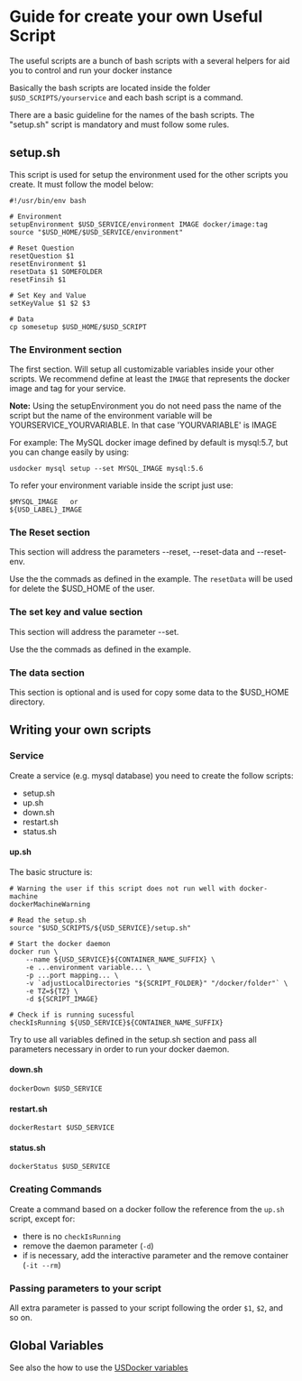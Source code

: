 # Guide for create your own Useful Script

The useful scripts are a bunch of bash scripts with a several helpers
for aid you to control and run your docker instance

Basically the bash scripts are located inside the folder `$USD_SCRIPTS/yourservice` 
and each bash script is a command.

There are a basic guideline for the names of the bash scripts. 
The "setup.sh" script is mandatory and must follow some rules.

## setup.sh

This script is used for setup the environment used for the other scripts you create.
It must follow the model below:

```
#!/usr/bin/env bash

# Environment
setupEnvironment $USD_SERVICE/environment IMAGE docker/image:tag
source "$USD_HOME/$USD_SERVICE/environment"

# Reset Question
resetQuestion $1
resetEnvironment $1
resetData $1 SOMEFOLDER
resetFinsih $1

# Set Key and Value
setKeyValue $1 $2 $3

# Data
cp somesetup $USD_HOME/$USD_SCRIPT
```

### The Environment section

The first section. Will setup all customizable variables inside your other scripts.
We recommend define at least the `IMAGE` that represents the docker image and tag for your service.

**Note:** Using the setupEnvironment you do not need pass the name of the script but the
name of the environment variable will be YOURSERVICE_YOURVARIABLE. In that case 'YOURVARIABLE' is IMAGE

For example: The MySQL docker image defined by default is mysql:5.7, but you can change easily by using:

```
usdocker mysql setup --set MYSQL_IMAGE mysql:5.6
```

To refer your environment variable inside the script just use:

```
$MYSQL_IMAGE   or
${USD_LABEL}_IMAGE
```

### The Reset section

This section will address the parameters --reset, --reset-data and --reset-env.

Use the the commads as defined in the example. The `resetData` will be used for delete the $USD_HOME of the user.  

### The set key and value section

This section will address the parameter --set. 

Use the the commads as defined in the example.   

### The data section

This section is optional and is used for copy some data to the $USD_HOME directory.


## Writing your own scripts

### Service

Create a service (e.g. mysql database) you need to create the follow scripts:

- setup.sh
- up.sh
- down.sh
- restart.sh
- status.sh

#### up.sh

The basic structure is:

```
# Warning the user if this script does not run well with docker-machine  
dockerMachineWarning

# Read the setup.sh
source "$USD_SCRIPTS/${USD_SERVICE}/setup.sh"

# Start the docker daemon
docker run \
    --name ${USD_SERVICE}${CONTAINER_NAME_SUFFIX} \
    -e ...environment variable... \
    -p ...port mapping... \
    -v `adjustLocalDirectories "${SCRIPT_FOLDER}" "/docker/folder"` \
    -e TZ=${TZ} \
    -d ${SCRIPT_IMAGE}

# Check if is running sucessful
checkIsRunning ${USD_SERVICE}${CONTAINER_NAME_SUFFIX}
```

Try to use all variables defined in the setup.sh section and pass all parameters 
necessary in order to run your docker daemon. 

#### down.sh

```
dockerDown $USD_SERVICE
```

#### restart.sh

```
dockerRestart $USD_SERVICE
```

#### status.sh

```
dockerStatus $USD_SERVICE
```

### Creating Commands

Create a command based on a docker follow the reference from the `up.sh` script, except for:

- there is no `checkIsRunning`
- remove the daemon parameter (`-d`)
- if is necessary, add the interactive parameter and the remove container (`-it --rm`)

### Passing parameters to your script

All extra parameter is passed to your script following the order `$1`, `$2`, and so on. 

## Global Variables

See also the how to use the [USDocker variables](VARIABLES)